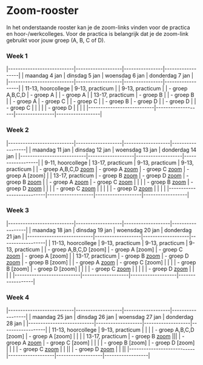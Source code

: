 # Zoom-rooster
In het onderstaande rooster kan je de zoom-links vinden voor de practica en hoor-/werkcolleges. Voor de practica is belangrijk dat je de zoom-link gebruikt voor jouw groep (A, B, C of D).

### Week 1

|---------------------------|-------------------|----------------|------------------|
| maandag 4 jan             | dinsdag 5 jan     | woensdag 6 jan | donderdag 7 jan  |
|---------------------------|-------------------|----------------|------------------|
| 11-13, hoorcollege        | 9-13, practicum   |                | 9-13, practicum  |
| - groep A,B,C,D           | - groep A         |                | - groep A        |
| 13-17, practicum          | - groep B         |                | - groep B        |
| - groep A                 | - groep C         |                | - groep C        |
| - groep B                 | - groep D         |                | - groep D        |
| - groep C                 |                   |                |                  |
| - groep D                 |                   |                |                  |
|---------------------------|-------------------|----------------|------------------|

### Week 2

|---------------------------|-------------------|-------------------|------------------|
| maandag 11 jan            | dinsdag 12 jan    | woensdag 13 jan   | donderdag 14 jan |
|---------------------------|-------------------|-------------------|------------------|
| 9-11, hoorcollege        | 13-17, practicum   | 9-13, practicum   | 9-13, practicum  |
| - groep A,B,C,D [zoom](https://uva-live.zoom.us/j/84636241080)  | - groep A [zoom](https://uva-live.zoom.us/j/81892000341) |  - groep C [zoom](https://uva-live.zoom.us/j/84106399991) | - groep A [zoom] |
| 13-17, practicum                                                | - groep B [zoom](https://uva-live.zoom.us/j/85685304535) |  - groep D [zoom](https://uva-live.zoom.us/j/85237280759) | - groep B [zoom](https://uva-live.zoom.us/j/83574243394) |
| - groep A [zoom](https://uva-live.zoom.us/j/83715932842)        | - groep C [zoom](https://uva-live.zoom.us/j/89650650946) |                   |                  |
| - groep B [zoom](https://uva-live.zoom.us/j/83151706153)        | - groep D [zoom](https://uva-live.zoom.us/j/86214522122) |                   |                  |
| - groep C [zoom](https://uva-live.zoom.us/j/83118252379)        |                                                          |                   |                  |
| - groep D [zoom](https://uva-live.zoom.us/j/88609686577)        |                                                          |                   |                  |
|---------------------------|-------------------|-------------------|------------------|

### Week 3

|---------------------------|-------------------|-------------------|------------------|
| maandag 18 jan            | dinsdag 19 jan    | woensdag 20 jan   | donderdag 21 jan |
|---------------------------|-------------------|-------------------|------------------|
| 11-13, hoorcollege                                        | 9-13, practicum                                          | 9-13, practicum   | 9-13, practicum  |
| - groep A,B,C,D [zoom]                                    | - groep A [zoom]                                         |  - groep C [zoom](https://uva-live.zoom.us/j/81726427033) | - groep A [zoom] |
| 13-17, practicum                                          | - groep B [zoom](https://uva-live.zoom.us/j/85685304535) |  - groep D [zoom](https://uva-live.zoom.us/j/84519098031) | - groep B [zoom] |
| - groep A [zoom](https://uva-live.zoom.us/j/83715932842)  | - groep C [zoom]                                         |                   |                  |
| - groep B [zoom]                                          | - groep D [zoom]                                         |           |                  |
| - groep C [zoom](https://uva-live.zoom.us/j/82476350068)  |                                                          |                   |                  |
| - groep D [zoom](https://uva-live.zoom.us/j/88609686577)  |                                                          |                   |                  |
|---------------------------|-------------------|-------------------|------------------|

### Week 4

|---------------------------|-------------------|-------------------|------------------|
| maandag 25 jan            | dinsdag 26 jan    | woensdag 27 jan   | donderdag 28 jan |
|---------------------------|-------------------|-------------------|------------------|
| 11-13, hoorcollege        | 9-13, practicum   |                   |                  |
| - groep A,B,C,D [zoom]    | - groep A [zoom]  |                   |                  |
| 13-17, practicum          | - groep B [zoom](https://uva-live.zoom.us/j/85685304535) |||
| - groep A [zoom](https://uva-live.zoom.us/j/83715932842)          | - groep C [zoom]  |                   |                  |
| - groep B [zoom]          | - groep D [zoom]  |                   |                  |
| - groep C [zoom](https://uva-live.zoom.us/j/89223006277) |        |                  ||
| - groep D [zoom](https://uva-live.zoom.us/j/88609686577) |        |                  ||
|---------------------------|-------------------|-------------------|------------------|
